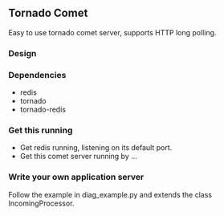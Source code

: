 ## Tornado Comet

Easy to use tornado comet server, supports HTTP long polling.


### Design



### Dependencies

* redis
* tornado
* tornado-redis



### Get this running

- Get redis running, listening on its default port.
- Get this comet server running by ...




### Write your own application server

Follow the example in diag_example.py and extends the class IncomingProcessor.
